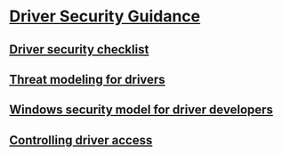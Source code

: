 # [Driver Security Guidance](index.md)
## [Driver security checklist](driver-security-checklist.md)
## [Threat modeling for drivers](threat-modeling-for-drivers.md)
## [Windows security model for driver developers](windows-security-model.md)
## [Controlling driver access](controlling-driver-access.md)


